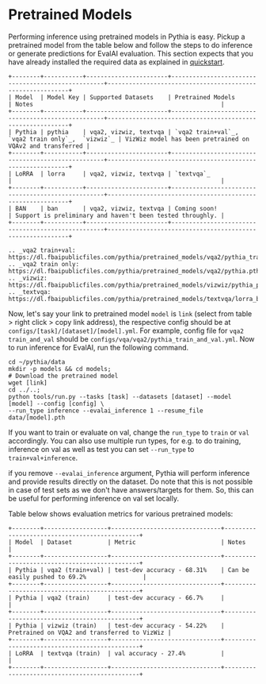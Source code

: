 # Pretrained Models

Performing inference using pretrained models in Pythia is easy. Pickup a pretrained
model from the table below and follow the steps to do inference or generate
predictions for EvalAI evaluation. This section expects that you have already installed the
required data as explained in [quickstart](./quickstart).

```eval_rst
+--------+-----------+-----------------------+---------------------------------------------------+-----------------------------------------------------------+
| Model  | Model Key | Supported Datasets    | Pretrained Models                                 | Notes                                                     |
+--------+-----------+-----------------------+---------------------------------------------------+-----------------------------------------------------------+
| Pythia | pythia    | vqa2, vizwiz, textvqa | `vqa2 train+val`_, `vqa2 train only`_,  `vizwiz`_ | VizWiz model has been pretrained on VQAv2 and transferred |
+--------+-----------+-----------------------+---------------------------------------------------+-----------------------------------------------------------+
| LoRRA  | lorra     | vqa2, vizwiz, textvqa | `textvqa`_                                        |                                                           |
+--------+-----------+-----------------------+---------------------------------------------------+-----------------------------------------------------------+
| BAN    | ban       | vqa2, vizwiz, textvqa | Coming soon!                                      | Support is preliminary and haven't been tested throughly. |
+--------+-----------+-----------------------+---------------------------------------------------+-----------------------------------------------------------+

.. _vqa2 train+val: https://dl.fbaipublicfiles.com/pythia/pretrained_models/vqa2/pythia_train_val.pth
.. _vqa2 train only: https://dl.fbaipublicfiles.com/pythia/pretrained_models/vqa2/pythia.pth
.. _vizwiz: https://dl.fbaipublicfiles.com/pythia/pretrained_models/vizwiz/pythia_pretrained_vqa2.pth
.. _textvqa: https://dl.fbaipublicfiles.com/pythia/pretrained_models/textvqa/lorra_best.pth
```

Now, let's say your link to pretrained model `model` is `link` (select from table > right click > copy link address), the respective config should be at
`configs/[task]/[dataset]/[model].yml`. For example, config file for `vqa2 train_and_val` should be
`configs/vqa/vqa2/pythia_train_and_val.yml`. Now to run inference for EvalAI, run the following command.

```
cd ~/pythia/data
mkdir -p models && cd models;
# Download the pretrained model
wget [link]
cd ../..;
python tools/run.py --tasks [task] --datasets [dataset] --model [model] --config [config] \
--run_type inference --evalai_inference 1 --resume_file data/[model].pth
```

If you want to train or evaluate on val, change the `run_type` to `train` or `val`
accordingly. You can also use multiple run types, for e.g. to do training, inference on
val as well as test you can set `--run_type` to `train+val+inference`.

if you remove `--evalai_inference` argument, Pythia will perform inference and provide results
directly on the dataset. Do note that this is not possible in case of test sets as we
don't have answers/targets for them. So, this can be useful for performing inference
on val set locally.

Table below shows evaluation metrics for various pretrained models:

```eval_rst
+--------+------------------+-------------------------------+----------------------------------------------+
| Model  | Dataset          | Metric                        | Notes                                        |
+--------+------------------+-------------------------------+----------------------------------------------+
| Pythia | vqa2 (train+val) | test-dev accuracy - 68.31%    | Can be easily pushed to 69.2%                |
+--------+------------------+-------------------------------+----------------------------------------------+
| Pythia | vqa2 (train)     | test-dev accuracy - 66.7%     |                                              |
+--------+------------------+-------------------------------+----------------------------------------------+
| Pythia | vizwiz (train)   | test-dev accuracy - 54.22%    | Pretrained on VQA2 and transferred to VizWiz |
+--------+------------------+-------------------------------+----------------------------------------------+
| LoRRA  | textvqa (train)  | val accuracy - 27.4%          |                                              |
+--------+------------------+-------------------------------+----------------------------------------------+
```
